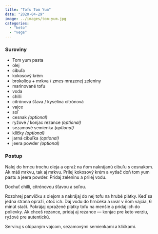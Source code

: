 ```yaml
---
title: "Tofu Tom Yum"
date: "2020-04-29"
image: ../images/tom-yum.jpg
categories:
  - "keto"
  - "vege"
---
```


### Suroviny
- Tom yum pasta
- olej
- cibuľa
- kokosový krém
- brokolica + mrkva / zmes mrazenej zeleniny
- marinované tofu
- voda
- chilli
- citrónová šťava / kyselina citrónová
- vajce
- soľ
- cesnak _(optional)_
- ryžové / konjac rezance _(optional)_
- sezamové semienka _(optional)_
- klíčky _(optional)_
- jarná cibuľka _(optional)_
- jeera powder _(optional)_

### Postup
Nalej do hrncu trochu oleja a opraž na ňom nakrájanú cibuľu s cesnakom. Ak máš mrkvu, tak aj mrkvu. Prilej kokosový krém a vytlač doň tom yum pastu a jeera powder. Pridaj zeleninu a prilej vodu.

Dochuť chilli, citrónovou šťavou a soľou.

Rozohrej panvičku s olejom a nakrájaj do nej tofu na hrubé plátky. Keď sa jedna strana opraží, otoč ich. Daj vodu do hrnčeka a uvar v ňom vajcia, 6 minút stačí. Pokrájaj opražené plátky tofu na menšie a pridaj ich do polievky. Ak chceš rezance, pridaj aj rezance — konjac pre keto verziu, ryžové pre autentickú.

Servíruj s olúpaným vajcom, sezamovými semienkami a klíčkami.
